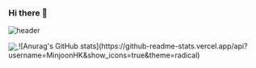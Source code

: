 ### Hi there 👋
![header](https://capsule-render.vercel.app/api?type=waving&color=auto&text=Minjoon's%20Github!&fontSize=50&fontColor=black)

<a href="https://github.com/anuraghazra/github-readme-stats">
  <img align="center" src="https://github-readme-stats.vercel.app/api/pin/?username=MinjoonHK&repo=github-readme-stats" />
</a>
![Anurag's GitHub stats](https://github-readme-stats.vercel.app/api?username=MinjoonHK&show_icons=true&theme=radical)
